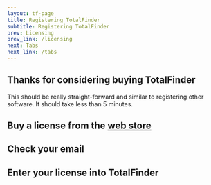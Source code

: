 ```yaml
---
layout: tf-page
title: Registering TotalFinder
subtitle: Registering TotalFinder
prev: Licensing
prev_link: /licensing
next: Tabs
next_link: /tabs
---
```


## Thanks for considering buying TotalFinder

This should be really straight-forward and similar to registering other software. It should take less than 5 minutes.

## Buy a license from the [web store](http://todo)


## Check your email


## Enter your license into TotalFinder

